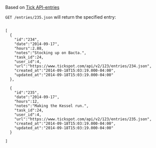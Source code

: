 Based on [Tick API-entries](https://github.com/tick/tick-api/blob/master/sections/entries.md)


`GET /entries/235.json` will return the specified entry:

```

[
  {
    "id":"234",
    "date":"2014-09-17",
    "hours":2.88,
    "notes":"Stocking up on Bacta.",
    "task_id":24,
    "user_id":4,
    "url":"https://www.tickspot.com/api/v2/123/entries/234.json",
    "created_at":"2014-09-18T15:03:19.000-04:00",
    "updated_at":"2014-09-18T15:03:19.000-04:00"
  },

  {
    "id":"235",
    "date":"2014-09-17",
    "hours":12,
    "notes":"Making the Kessel run.",
    "task_id":24,
    "user_id":4,
    "url":"https://www.tickspot.com/api/v2/123/entries/235.json",
    "created_at":"2014-09-18T15:03:19.000-04:00",
    "updated_at":"2014-09-18T15:03:19.000-04:00"
  }

]

```

